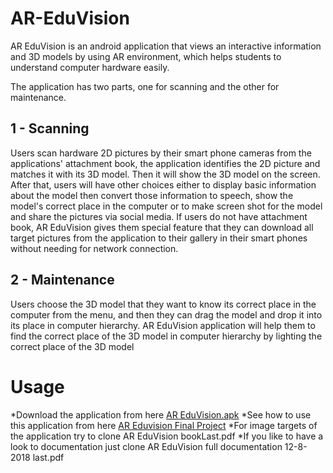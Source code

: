 # AR-EduVision

AR EduVision is an android application that views an interactive information and 3D models by using AR environment, which helps students to understand computer hardware easily.

The application  has  two  parts,  one  for  scanning  and the other  for  maintenance.

##  1 - Scanning

Users scan hardware 2D pictures by their smart phone cameras from the applications' attachment book, the application identifies the 2D picture and matches it with its 3D model. Then it will show the 3D model on the screen. After that, users will have other choices either to display basic information about the model  then convert those information to speech, show the model's correct place in the computer or to make screen shot for the model and share the pictures via social media. If users do not have attachment book, AR EduVision gives them special feature that they can download all target pictures from the application to their gallery in their smart phones without needing for network connection. 

##   2 - Maintenance

Users choose the 3D model that they want to know its correct place in the computer from the menu, and then they can drag the model and drop it into its place in computer hierarchy. AR EduVision application will help them to find the correct place of the 3D model in computer hierarchy by lighting the correct place of the 3D model

# Usage

*Download the application from here [AR EduVision.apk](https://drive.google.com/open?id=1O2f5nxkZGiyZk2eW3xiXhwIQ0JMsVToS)
*See how to use this application from here [AR Eduvision Final Project](https://youtu.be/CHoC6A2z_P4)
*For image targets of the application try to clone AR EduVision bookLast.pdf
*If you like to have a look to documentation just clone AR EduVision full documentation 12-8-2018 last.pdf
